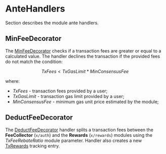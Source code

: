 <!--
order: 3
-->

# AnteHandlers

Section describes the module ante handlers.

## MinFeeDecorator

The [MinFeeDecorator](https://github.com/archway-network/archway/blob/e130d74bd456be037b4e60dea7dada5d7a8760b5/x/rewards/ante/min_cons_fee.go#L19) checks if a transaction fees are greater or equal to a calculated value.
The handler declines the transaction if the provided fees do not match the condition:

$$
TxFees < TxGasLimit * MinConsensusFee
$$

where:

* *TxFees* - transaction fees provided by a user;
* *TxGasLimit* - transaction gas limit provided by a user;
* *MinConsensusFee* - minimum gas unit price estimated by the module;

## DeductFeeDecorator

The [DeductFeeDecorator](https://github.com/archway-network/archway/blob/e130d74bd456be037b4e60dea7dada5d7a8760b5/x/rewards/ante/fee_deduction.go#L29) handler splits a transaction fees between the **FeeCollector** (`x/auth`) and the **Rewards** (`x/rewards`) modules using the *TxFeeRebateRatio* module parameter.
Handler also creates a new [TxRewards](01_state.md#TxRewards) tracking entry.

